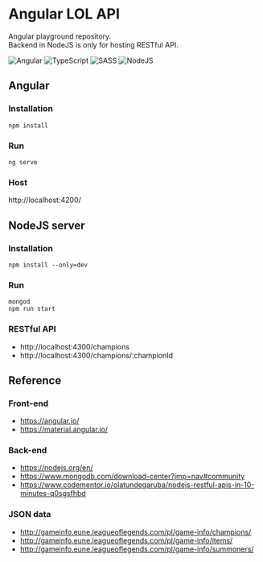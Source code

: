 # Angular LOL API
Angular playground repository. <br />
Backend in NodeJS is only for hosting RESTful API.

![Angular](https://yt3.ggpht.com/-S0ggLYoRBu4/AAAAAAAAAAI/AAAAAAAAAAA/rA97wS76eTw/s100-c-k-no-mo-rj-c0xffffff/photo.jpg)
![TypeScript](http://andrey.moveax.ru/image.axd?picture=logotypes/TypeScript-h100.png)
![SASS](https://www.dev-metal.com/wp-content/uploads/2014/03/sass-100x100.png)
![NodeJS](https://s3.amazonaws.com/openshift-hub/production/quickstarts/243/nodejs_custom.png?1456926624)

## Angular
### Installation
`npm install`

### Run
`ng serve`

### Host
http://localhost:4200/

## NodeJS server
### Installation
`npm install --only=dev`

### Run
`mongod`  <br />
`npm run start`

### RESTful API
* http://localhost:4300/champions
* http://localhost:4300/champions/:championId

## Reference
### Front-end
* https://angular.io/
* https://material.angular.io/

### Back-end
* https://nodejs.org/en/
* https://www.mongodb.com/download-center?jmp=nav#community
* https://www.codementor.io/olatundegaruba/nodejs-restful-apis-in-10-minutes-q0sgsfhbd

### JSON data
* http://gameinfo.eune.leagueoflegends.com/pl/game-info/champions/
* http://gameinfo.eune.leagueoflegends.com/pl/game-info/items/
* http://gameinfo.eune.leagueoflegends.com/pl/game-info/summoners/
